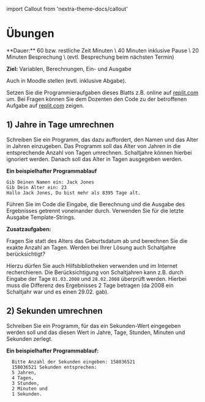 import Callout from 'nextra-theme-docs/callout'

# Übungen

<Callout>
  **Dauer:** 60 bzw. restliche Zeit Minuten \
  40 Minuten inklusive Pause \
  20 Minuten Besprechung \
  (evtl. Besprechung beim nächsten Termin)

  **Ziel:** Variablen, Berechnungen, Ein- und Ausgabe
</Callout>

<Callout type="warning">
Auch in Moodle stellen (evtl. inklusive Abgabe).
</Callout>

Setzen Sie die Programmieraufgaben dieses Blatts z.B. online auf 
[replit.com](https://replit.com) um. Bei Fragen können Sie 
dem Dozenten den Code zu der betroffenen Aufgabe auf 
[replit.com](https://replit.com) zeigen.


## 1) Jahre in Tage umrechnen
Schreiben Sie ein Programm, das dazu auffordert, den Namen 
und das Alter in Jahren einzugeben. Das Programm soll das
Alter von Jahren in die entsprechende Anzahl von Tagen umrechnen. Schaltjahre können hierbei ignoriert werden.
Danach soll das Alter in Tagen ausgegeben werden.

**Ein beispielhafter Programmablauf**

```
Gib Deinen Namen ein: Jack Jones
Gib Dein Alter ein: 23
Hallo Jack Jones, Du bist mehr als 8395 Tage alt.
```

Führen Sie im Code die Eingabe, die Berechnung und die Ausgabe 
des Ergebnisses getrennt voneinander durch.
Verwenden Sie für die letzte Ausgabe Template-Strings.

**Zusatzaufgaben:**

Fragen Sie statt des Alters das Geburtsdatum ab und berechnen Sie 
die exakte Anzahl an Tagen. Werden bei Ihrer Lösung auch 
Schaltjahre berücksichtigt?

Hierzu dürfen Sie auch Hilfsbibliotheken verwenden und im 
Internet recherchieren.
Die Berücksichtigung von Schaltjahren kann z.B. durch Eingabe der 
Tage `01.03.2008` und `28.02.2008` überprüft werden.
Hierbei muss die Differenz des Ergebnisses 2 Tage betragen 
(da 2008 ein Schaltjahr war und es einen 29.02. gab).

## 2) Sekunden umrechnen
Schreiben Sie ein Programm, für das ein Sekunden-Wert eingegeben 
werden soll und das diesen Wert in Jahre, Tage, Stunden, Minuten 
und Sekunden zerlegt.

**Ein beispielhafter Programmablauf:**

```
  Bitte Anzahl der Sekunden eingeben: 158036521
  158036521 Sekunden entsprechen:
  5 Jahren,
  4 Tagen,
  3 Stunden,
  2 Minuten und
  1 Sekunden.
```